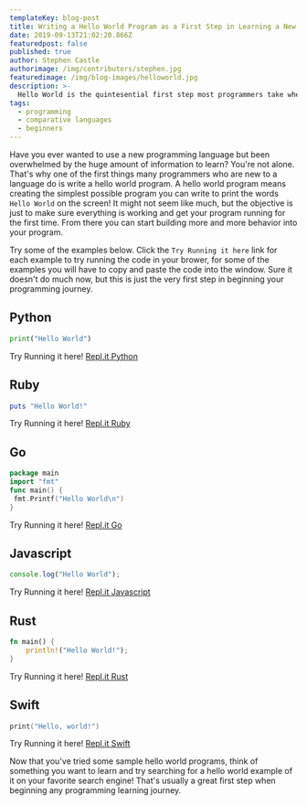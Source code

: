```yaml
---
templateKey: blog-post
title: Writing a Hello World Program as a First Step in Learning a New Language
date: 2019-09-13T21:02:20.866Z
featuredpost: false
published: true
author: Stephen Castle
authorimage: /img/contributors/stephen.jpg
featuredimage: /img/blog-images/helloworld.jpg
description: >-
  Hello World is the quintesential first step most programmers take when learning a new topic. Let's look at hello world examples for 6 common programming languages.
tags:
  - programming
  - comparative languages
  - beginners
---
```


Have you ever wanted to use a new programming language but been overwhelmed by the huge amount of information to learn? You're not alone.
That's why one of the first things many programmers who are new to a language do is write a hello world program. A hello world program means
creating the simplest possible program you can write to print the words `Hello World` on the screen! It might not seem like much, but the objective is just
to make sure everything is working and get your program running for the first time. From there you can start building more and more behavior into your program.

Try some of the examples below. Click the `Try Running it here` link for each example to try running the code in your brower, for some of the examples you will have to copy and paste the code into the window.
Sure it doesn't do much now, but this is just the very first step in beginning your programming journey.

## Python

```python
print("Hello World")
```

Try Running it here! [Repl.it Python](https://repl.it/languages/python)

## Ruby

```ruby
puts "Hello World!"
```

Try Running it here! [Repl.it Ruby](https://repl.it/languages/ruby)

## Go

```go
package main
import "fmt"
func main() {
 fmt.Printf("Hello World\n")
}
```

Try Running it here! [Repl.it Go](https://repl.it/languages/go)

## Javascript

```javascript
console.log("Hello World");
```

Try Running it here! [Repl.it Javascript](https://repl.it/languages/javascript)

## Rust

```rust
fn main() {
    println!("Hello World!");
}
```

Try Running it here! [Repl.it Rust](https://repl.it/languages/rust)

## Swift

```swift
print("Hello, world!")
```

Try Running it here! [Repl.it Swift](https://repl.it/languages/swift)

Now that you've tried some sample hello world programs, think of something you want to learn and try searching for a hello world example of it on your favorite search engine! That's usually a great first step when beginning any programming learning journey.
